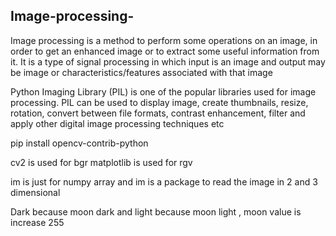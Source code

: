 ## Image-processing-

Image processing is a method to perform some operations on an image, in order to get an enhanced image or to extract some useful information from it. It is a type of signal processing in which input is an image and output may be image or characteristics/features associated with that image

Python Imaging Library (PIL) is one of the popular libraries used for image processing. PIL can be used to display image, create thumbnails, resize, rotation, convert between file formats, contrast enhancement, filter and apply other digital image processing techniques etc

pip install opencv-contrib-python

cv2 is used for bgr
matplotlib is used for rgv

im is just for numpy  array and im is a package to read the image in 2 and 3 dimensional

Dark because moon dark and light because moon light , moon value is increase  255
